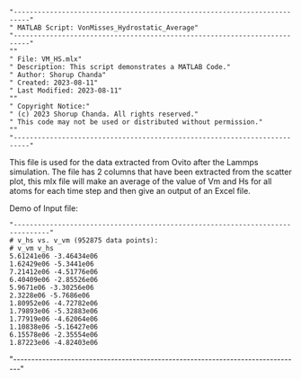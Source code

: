 
    "--------------------------------------------------------------------------"
    " MATLAB Script: VonMisses_Hydrostatic_Average"
    "--------------------------------------------------------------------------"
    ""
    " File: VM_HS.mlx"
    " Description: This script demonstrates a MATLAB Code."
    " Author: Shorup Chanda"
    " Created: 2023-08-11"
    " Last Modified: 2023-08-11"
    ""
    " Copyright Notice:"
    " (c) 2023 Shorup Chanda. All rights reserved."
    " This code may not be used or distributed without permission."
    ""
    "--------------------------------------------------------------------------"
This file is used for the data extracted from Ovito after the Lammps simulation. The file has 2 columns that have been extracted from the scatter plot, this mlx file will make an average of the value of Vm and Hs for all atoms for each time step and then give an output of an Excel file. 

Demo of Input file:
    
    "-------------------------------------------------------------------------------"
    # v_hs vs. v_vm (952875 data points):
    # v_vm v_hs
    5.61241e06 -3.46434e06 
    1.62429e06 -5.3441e06 
    7.21412e06 -4.51776e06 
    6.40409e06 -2.85526e06 
    5.9671e06 -3.30256e06 
    2.3228e06 -5.7686e06 
    1.80952e06 -4.72782e06 
    1.79893e06 -5.32883e06 
    1.77919e06 -4.62064e06 
    1.10838e06 -5.16427e06 
    6.15578e06 -2.35554e06 
    1.87223e06 -4.82403e06
"--------------------------------------------------------------------------------"
